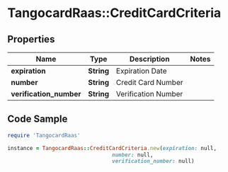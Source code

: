 # TangocardRaas::CreditCardCriteria

## Properties

Name | Type | Description | Notes
------------ | ------------- | ------------- | -------------
**expiration** | **String** | Expiration Date | 
**number** | **String** | Credit Card Number | 
**verification_number** | **String** | Verification Number | 

## Code Sample

```ruby
require 'TangocardRaas'

instance = TangocardRaas::CreditCardCriteria.new(expiration: null,
                                 number: null,
                                 verification_number: null)
```


